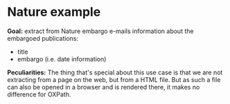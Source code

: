 # Nature example

**Goal:** extract from Nature embargo e-mails information about the embargoed publications:
*   title
*   embargo (i.e. date information)

**Peculiarities:** The thing that's special about this use case is that we are not extracting from a page on the web, but from a HTML file. But as such a file can also be opened in a browser and is rendered there, it makes no difference for OXPath.
